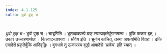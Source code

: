 ```yaml
---
index: 4.1.125
sutra: भ्रुवो वुक् च

---
```

_भ्रुवो वुक् च_ - भ्रुवो वुक् च । चाड्ढगिति । भ्रूशब्दादपत्ये ढक् स्यात्प्रकृतेर्वुगागमश्च । वुकि ककार इत् । उकार उच्चारणार्थछः । कित्त्वादन्तावयवः । भ्रौवेय इति । भ्रूर्नाम काचित्, तस्या अपत्यमिति विग्रहः । ढकि एयादेसे प्रकृतेर्वुकि आदिवृद्धिः । वुगभावे तु ऊकारस्य वृद्धौ आवादेसे 'भ्रावेय' इति स्यात् ।